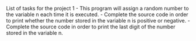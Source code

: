 List of tasks for the project
1 - This program will assign a random number to the variable n each time it is executed. 
	- Complete the source code in order to print whether the number stored in the variable n is positive or negative.
	- Complete the source code in order to print the last digit of the number stored in the variable n.

